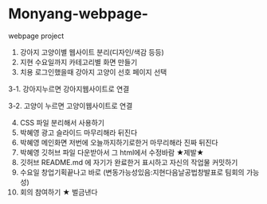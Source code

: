 # Monyang-webpage-
webpage project
1. 강아지 고양이별 웹사이트 분리(디자인/색감 등등)
2. 지현 수요일까지 카테고리별 화면 만들기
3. 치용 로그인했을때 강아지 고양이 선호 페이지 선택

3-1. 강아지누르면 강아지웹사이트로 연결

3-2. 고양이 누르면 고양이웹사이트로 연결

4. CSS 파일 분리해서 사용하기
5. 박혜영 광고 슬라이드 마무리해라 뒤진다
6. 박혜영 메인화면 저번에 오늘까지하기로한거 마무리해라 진짜 뒤진다
7. 박혜영 깃허브 파일 다운받아서 그 html에서 수정바람 ★제발★ 
8. 깃허브 README.md 에 자기가 완료한거 표시하고 자신의 작업물 커밋하기
9. 수요일 창업기획끝나고 바로 (변동가능성있음:지현다음날공법창발표로 팀회의 가능성)
10. 회의 참여하기 ★ 벌금낸다

